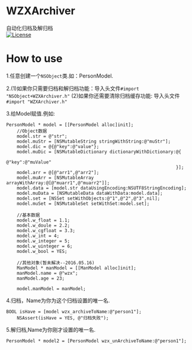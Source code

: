 # WZXArchiver
自动化归档及解归档<br>
[![License](https://img.shields.io/packagist/l/doctrine/orm.svg)](https://github.com/Wzxhaha/WZXArchiver/blob/master/LICENSE)

# How to use
1.任意创建一个`NSObject`类.如：PersonModel.

2.(1)如果你只需要归档和解归档功能：导入头文件`#import "NSObject+WZXArchiver.h"`
  (2)如果你还需要清除归档缓存功能: 导入头文件`#import "WZXArchiver.h"`

3.给Model赋值.例如:
```objc
PersonModel * model = [[PersonModel alloc]init];
    //Object数据
    model.str = @"str";
    model.muStr = [NSMutableString stringWithString:@"muStr"];
    model.dic = @{@"key":@"value"};
    model.muDic = [NSMutableDictionary dictionaryWithDictionary:@{
                                                                  @"key":@"muValue"
                                                                }];
    model.arr = @[@"arr1",@"arr2"];
    model.muArr = [NSMutableArray arrayWithArray:@[@"muarr1",@"muarr2"]];
    model.data = [model.str dataUsingEncoding:NSUTF8StringEncoding];
    model.muData = [NSMutableData dataWithData:model.data];
    model.set = [NSSet setWithObjects:@"1",@"2",@"3",nil];
    model.muSet = [NSMutableSet setWithSet:model.set];
    
    //基本数据
    model.w_float = 1.1;
    model.w_doule = 2.2;
    model.w_cgfloat = 3.3;
    model.w_int = 4;
    model.w_integer = 5;
    model.w_uinteger = 6;
    model.w_bool = YES;
    
    //其他对象(暂未解决--2016.05.16)
    ManModel * manModel = [[ManModel alloc]init];
    manModel.name = @"wzx";
    manModel.age = 23;
    
    model.manModel = manModel;
```

4.归档，Name为你为这个归档设置的唯一名.
```objc
BOOL isHave = [model wzx_archiveToName:@"person1"];
    NSAssert(isHave = YES, @"归档失败");
```

5.解归档,Name为你刚才设置的唯一名.
```objc
PersonModel * model2 = [PersonModel wzx_unArchiveToName:@"person1"];
```
